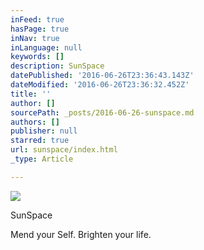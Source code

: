```yaml
---
inFeed: true
hasPage: true
inNav: true
inLanguage: null
keywords: []
description: SunSpace
datePublished: '2016-06-26T23:36:43.143Z'
dateModified: '2016-06-26T23:36:32.452Z'
title: ''
author: []
sourcePath: _posts/2016-06-26-sunspace.md
authors: []
publisher: null
starred: true
url: sunspace/index.html
_type: Article

---
```

![](https://the-grid-user-content.s3-us-west-2.amazonaws.com/5c1e6cbb-8a5a-412b-ad59-e4f2a70981c8.jpg)

SunSpace

Mend your Self. Brighten your life.